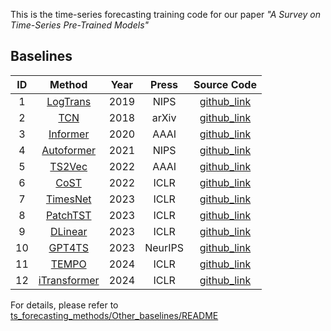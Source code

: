 This is the time-series forecasting training code for our paper *"A Survey on Time-Series Pre-Trained Models"*

## Baselines

|  ID  |                            Method                            | Year |   Press   |                         Source Code                          |
| :--: | :----------------------------------------------------------: | :--: | :-------: | :----------------------------------------------------------: |
|  1   |  [LogTrans](https://proceedings.neurips.cc/paper/2019/file/6775a0635c302542da2c32aa19d86be0-Paper.pdf)  | 2019 |    NIPS    |     [github_link](https://github.com/mlpotter/Transformer_Time_Series)      |
|  2   | [TCN](https://arxiv.org/abs/1803.01271)  | 2018 |    arXiv    |     [github_link](https://github.com/locuslab/TCN)      |
|  3   | [Informer](https://ojs.aaai.org/index.php/AAAI/article/view/17325/17132) | 2020 | AAAI | [github_link](https://github.com/zhouhaoyi/Informer2020) |
|  4   | [Autoformer](https://proceedings.neurips.cc/paper/2021/hash/bcc0d400288793e8bdcd7c19a8ac0c2b-Abstract.html)  | 2021 |    NIPS    |     [github_link](https://github.com/thuml/autoformer)      |
|  5   | [TS2Vec](https://www.aaai.org/AAAI22Papers/AAAI-8809.YueZ.pdf) | 2022 |   AAAI    |      [github_link](https://github.com/yuezhihan/ts2vec)      |
|  6   |            [CoST](https://openreview.net/forum?id=PilZY3omXV2)            | 2022 |   ICLR    | [github_link](https://github.com/salesforce/CoST) |
|  7   |            [TimesNet](https://arxiv.org/abs/2210.02186)            | 2023 |   ICLR    | [github_link](https://github.com/thuml/TimesNet) |
|  8   |            [PatchTST](https://arxiv.org/abs/2211.14730)            | 2023 |   ICLR    | [github_link](https://github.com/yuqinie98/PatchTST) |
|  9   |            [DLinear](https://arxiv.org/pdf/2205.13504)            | 2023 |   ICLR    | [github_link](https://github.com/vivva/DLinear) |
|  10   |            [GPT4TS](https://arxiv.org/abs/2302.11939)            | 2023 |   NeurIPS    | [github_link](https://github.com/DAMO-DI-ML/NeurIPS2023-One-Fits-All) |
|  11   |            [TEMPO](https://openreview.net/forum?id=YH5w12OUuU)            | 2024 |   ICLR    | [github_link](https://github.com/DC-research/TEMPO) |
|  12   |            [iTransformer](https://openreview.net/forum?id=JePfAI8fah)            | 2024 |   ICLR    | [github_link](https://github.com/thuml/iTransformer) |

For details, please refer to [ts_forecasting_methods/Other_baselines/README](https://github.com/qianlima-lab/time-series-ptms/blob/master/ts_forecasting_methods/Other_baselines/README.md)
